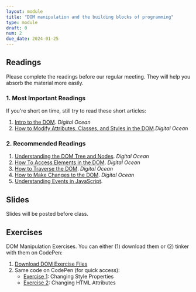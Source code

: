 ```yaml
---
layout: module
title: "DOM manipulation and the building blocks of programming"
type: module
draft: 0
num: 2
due_date: 2024-01-25
---
```


## Readings
Please complete the readings before our regular meeting. They will help you absorb the material more easily.

### 1. Most Important Readings
If you're short on time, still try to read these short articles:
1. <a href="https://www.digitalocean.com/community/tutorials/introduction-to-the-dom" target="_blank">Intro to the DOM</a>. <em>Digital Ocean</em> 
1. <a href="https://www.digitalocean.com/community/tutorials/how-to-modify-attributes-classes-and-styles-in-the-dom" target="_blank">How to Modify Attributes, Classes, and Styles in the DOM</a>.<em>Digital Ocean</em>

### 2. Recommended Readings
1. <a href="https://www.digitalocean.com/community/tutorials/understanding-the-dom-tree-and-nodes" target="_blank">Understanding the DOM Tree and Nodes</a>. <em>Digital Ocean</em> 
1. <a href="https://www.digitalocean.com/community/tutorials/how-to-access-elements-in-the-dom" target="_blank">How To Access Elements in the DOM</a>. <em>Digital Ocean</em>
1. <a href="https://www.digitalocean.com/community/tutorials/how-to-traverse-the-dom" target="_blank">How to Traverse the DOM</a>. <em>Digital Ocean</em>
1. <a href="https://www.digitalocean.com/community/tutorials/how-to-make-changes-to-the-dom" target="_blank">How to Make Changes to the DOM</a>. <em>Digital Ocean</em>
1. <a href="https://www.digitalocean.com/community/tutorials/understanding-events-in-javascript" target="_blank">Understanding Events in JavaScript</a>.
<!-- 1. <a href="https://www.digitalocean.com/community/tutorials/understanding-template-literals-in-javascript" target="_blank">Understanding Template Literals in JavaScript</a>. <em>Digital Ocean</em> -->

## Slides
Slides will be posted before class.

<!-- 1. <a href="https://docs.google.com/presentation/d/1oPiS7JHKLj0x52H22dapBU5hJmx6no4SdZ3t_-MHtsk/edit?usp=sharing" target="_blank">Manipulating the DOM</a> -->

## Exercises

DOM Manipulation Exercises. You can either (1) download them or (2) tinker with them on CodePen:
1. <a href="../course-files/exercises/week02.zip" target="_blank">Download DOM Exercise Files</a>
2. Same code on CodePen (for quick access):
    * <a href="https://codepen.io/vanwars/pen/oNVeJeX" target="_blank">Exercise 1</a>: Changing Style Properties
    * <a href="https://codepen.io/vanwars/pen/BabdvvY?editors=1000" target="_blank">Exercise 2</a>: Changing HTML Attributes